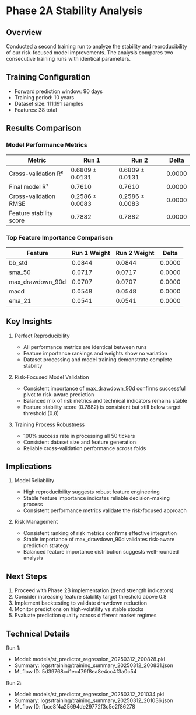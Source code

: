 # Phase 2A Stability Analysis

## Overview
Conducted a second training run to analyze the stability and reproducibility of our risk-focused model improvements. The analysis compares two consecutive training runs with identical parameters.

## Training Configuration
- Forward prediction window: 90 days
- Training period: 10 years
- Dataset size: 111,191 samples
- Features: 38 total

## Results Comparison

### Model Performance Metrics
| Metric | Run 1 | Run 2 | Delta |
|--------|-------|-------|--------|
| Cross-validation R² | 0.6809 ± 0.0131 | 0.6809 ± 0.0131 | 0.0000 |
| Final model R² | 0.7610 | 0.7610 | 0.0000 |
| Cross-validation RMSE | 0.2586 ± 0.0083 | 0.2586 ± 0.0083 | 0.0000 |
| Feature stability score | 0.7882 | 0.7882 | 0.0000 |

### Top Feature Importance Comparison
| Feature | Run 1 Weight | Run 2 Weight | Delta |
|---------|-------------|---------------|--------|
| bb_std | 0.0844 | 0.0844 | 0.0000 |
| sma_50 | 0.0717 | 0.0717 | 0.0000 |
| max_drawdown_90d | 0.0707 | 0.0707 | 0.0000 |
| macd | 0.0548 | 0.0548 | 0.0000 |
| ema_21 | 0.0541 | 0.0541 | 0.0000 |

## Key Insights

1. Perfect Reproducibility
   - All performance metrics are identical between runs
   - Feature importance rankings and weights show no variation
   - Dataset processing and model training demonstrate complete stability

2. Risk-Focused Model Validation
   - Consistent importance of max_drawdown_90d confirms successful pivot to risk-aware prediction
   - Balanced mix of risk metrics and technical indicators remains stable
   - Feature stability score (0.7882) is consistent but still below target threshold (0.8)

3. Training Process Robustness
   - 100% success rate in processing all 50 tickers
   - Consistent dataset size and feature generation
   - Reliable cross-validation performance across folds

## Implications

1. Model Reliability
   - High reproducibility suggests robust feature engineering
   - Stable feature importance indicates reliable decision-making process
   - Consistent performance metrics validate the risk-focused approach

2. Risk Management
   - Consistent ranking of risk metrics confirms effective integration
   - Stable importance of max_drawdown_90d validates risk-aware prediction strategy
   - Balanced feature importance distribution suggests well-rounded analysis

## Next Steps
1. Proceed with Phase 2B implementation (trend strength indicators)
2. Consider increasing feature stability target threshold above 0.8
3. Implement backtesting to validate drawdown reduction
4. Monitor predictions on high-volatility vs stable stocks
5. Evaluate prediction quality across different market regimes

## Technical Details
Run 1:
- Model: models/st_predictor_regression_20250312_200828.pkl
- Summary: logs/training/training_summary_20250312_200831.json
- MLflow ID: 5d39768cd1ec479f8ea8e4cc4f3a0c54

Run 2:
- Model: models/st_predictor_regression_20250312_201034.pkl
- Summary: logs/training/training_summary_20250312_201036.json
- MLflow ID: fbce8f4a25694de29772f3c5e2f86278 